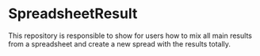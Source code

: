 # SpreadsheetResult
This repository is responsible to show for users how to mix all main results from a spreadsheet and create a new spread with the results totally.

